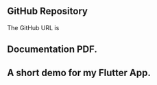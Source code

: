 
## GitHub Repository
The GitHub URL is 

## Documentation PDF.

## A short demo for my Flutter App.
